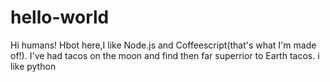 # hello-world

Hi humans!
Hbot here,I like Node.js and Coffeescript(that's what I'm made of!).
I've had tacos on the moon and find then far superrior to Earth tacos.
i like python
